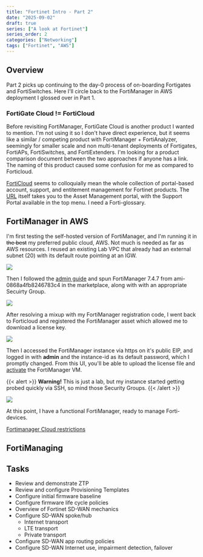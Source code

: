 ```yaml
---
title: "Fortinet Intro - Part 2"
date: "2025-09-02"
draft: true
series: ["A look at Fortinet"]
series_order: 2
categories: ["Networking"]
tags: ["Fortinet", "AWS"]
---
```


## Overview

Part 2 picks up continuing to the day-0 process of on-boarding Fortigates and FortiSwitches. Here I'll circle back to the FortiManager in AWS deployment I glossed over in Part 1.

### FortiGate Cloud != FortiCloud

Before revisiting FortiManager, FortiGate Cloud is another product I wanted to mention. I'm not using it so I don't have direct experience, but it seems like a similar / competing product with FortiManager + FortiAnalyzer, seemingly for smaller scale and non multi-tenant deployments of Fortigates, FortiAPs, FortiSwitches, and FortiExtenders. I'm looking for a product comparison document between the two approaches if anyone has a link. The naming of this product caused some confusion for me as compared to Forticloud.

[FortiCloud](https://forticloud.com) seems to colloquially mean the whole collection of portal-based account, support, and entitement management for Fortinet products. The [URL](https://forticloud.com) itself takes you to the Asset Management portal, with the Support Portal available in the top menu. I need a Forti-glossary.

## FortiManager in AWS

I'm first testing the self-hosted version of FortiManager, and I'm running it in ~~the best~~ my preferred public cloud, AWS. Not much is needed as far as AWS resources. I reused an existing Lab VPC that already had an external subnet (20) with its default route pointing at an IGW.

![](/images/fortimanager-aws-vpc.png)

Then I followed the [admin guide](https://docs.fortinet.com/document/fortimanager-public-cloud/7.6.0/aws-administration-guide/391685/deploying-fortimanager-on-aws) and spun FortiManager 7.4.7 from ami-0868a4fb8246783c4 in the marketplace, along with with an appropriate Secuirty Group.

![](/images/fortimanager-aws-instance.png)

After resolving a mixup with my FortiManager registration code, I went back to Forticloud and registered the FortiManager asset which allowed me to download a license key.

![](/images/fortimanager-license-dl.png)

Then I accessed the FortiManager instance via https on it's public EIP, and logged in with **admin** and the instance-id as its default password, which I promptly changed. From this UI, you'll be able to upload the license file and [activate](https://docs.fortinet.com/document/fortimanager/7.6.4/administration-guide/911740) the FortiManager VM.

{{< alert >}}
**Warning!** This is just a lab, but my instance started getting probed quickly via SSH, so mind those Security Groups.
{{< /alert >}}

![](/images/fortimanager-dash.png)

At this point, I have a functional FortiManager, ready to manage Forti-devices.

[Fortimanager Cloud restrictions](https://docs.fortinet.com/document/fortimanager-cloud/7.6.3/release-notes/865961/limitations-of-fortimanager-cloud)

## FortiManaging

## Tasks

* Review and demonstrate ZTP
* Review and configure Provisioning Templates
* Configure initial firmware baseline
* Configure firmware life cycle policies
* Overview of Fortinet SD-WAN mechanics
* Configure SD-WAN spoke/hub
  * Internet transport
  * LTE transport
  * Private transport
* Configure SD-WAN app routing policies
* Configure SD-WAN Internet use, impairment detection, failover